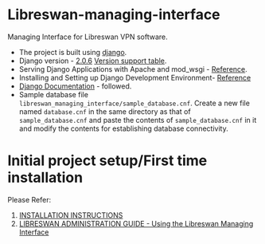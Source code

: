 # Libreswan-managing-interface
Managing Interface for Libreswan VPN software.

* The project is built using [django](https://github.com/django/django).
* Django version - [2.0.6](https://www.djangoproject.com/weblog/2015/jun/25/roadmap/) [Version support table](https://www.djangoproject.com/download/#supported-versions).
* Serving Django Applications with Apache and mod_wsgi - [Reference](https://www.digitalocean.com/community/tutorials/how-to-serve-django-applications-with-apache-and-mod_wsgi-on-centos-7).
* Installing and Setting up Django Development Environment- [Reference](https://www.digitalocean.com/community/tutorials/how-to-install-django-and-set-up-a-development-environment-on-ubuntu-16-04)
* [Django Documentation](https://docs.djangoproject.com/en/2.0/contents/) - followed.
* Sample database file ``libreswan_managing_interface/sample_database.cnf``. Create a new file named ``database.cnf`` in the same directory as that of ``sample_database.cnf`` and paste the contents of ``sample_database.cnf`` in it and modify the contents for establishing database connectivity.


# Initial project setup/First time installation
Please Refer:
1. [INSTALLATION INSTRUCTIONS](https://github.com/Rishabh04-02/Libreswan-managing-interface/blob/master/INSTALLATION_INSTRUCTIONS.md) 
2. [LIBRESWAN ADMINISTRATION GUIDE - Using the Libreswan Managing Interface](https://github.com/Rishabh04-02/Libreswan-managing-interface/blob/master/LIBRESWAN_ADMINISTRATION_GUIDE.md)